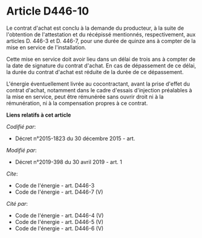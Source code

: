 # Article D446-10

Le contrat d'achat est conclu à la demande du producteur, à la suite de l'obtention de l'attestation et du récépissé
mentionnés, respectivement, aux articles D. 446-3 et D. 446-7, pour une durée de quinze ans à compter de la mise en service
de l'installation.

Cette mise en service doit avoir lieu dans un délai de trois ans à compter de la date de signature du contrat d'achat. En cas
de dépassement de ce délai, la durée du contrat d'achat est réduite de la durée de ce dépassement.

L'énergie éventuellement livrée au cocontractant, avant la prise d'effet du contrat d'achat, notamment dans le cadre d'essais
d'injection préalables à la mise en service, peut être rémunérée sans ouvrir droit ni à la rémunération, ni à la compensation
propres à ce contrat.

**Liens relatifs à cet article**

_Codifié par_:

  - Décret n°2015-1823 du 30 décembre 2015 - art.

_Modifié par_:

  - Décret n°2019-398 du 30 avril 2019 - art. 1

_Cite_:

  - Code de l'énergie - art. D446-3
  - Code de l'énergie - art. D446-7 (V)

_Cité par_:

  - Code de l'énergie - art. D446-4 (V)
  - Code de l'énergie - art. D446-5 (V)
  - Code de l'énergie - art. D446-6 (V)
